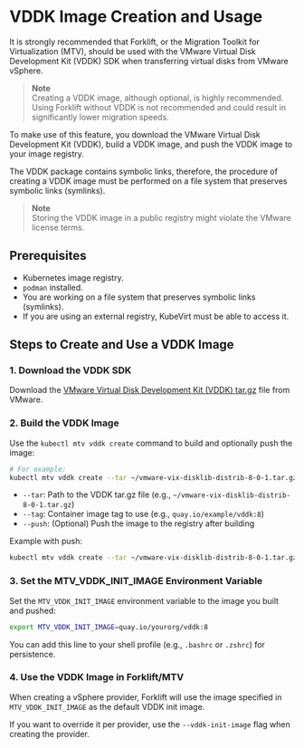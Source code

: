 # VDDK Image Creation and Usage

It is strongly recommended that Forklift, or the Migration Toolkit for Virtualization (MTV), should be used with the VMware Virtual Disk Development Kit (VDDK) SDK when transferring virtual disks from VMware vSphere.

> **Note**  
> Creating a VDDK image, although optional, is highly recommended. Using Forklift without VDDK is not recommended and could result in significantly lower migration speeds.

To make use of this feature, you download the VMware Virtual Disk Development Kit (VDDK), build a VDDK image, and push the VDDK image to your image registry.

The VDDK package contains symbolic links, therefore, the procedure of creating a VDDK image must be performed on a file system that preserves symbolic links (symlinks).

> **Note**  
> Storing the VDDK image in a public registry might violate the VMware license terms.

## Prerequisites

- Kubernetes image registry.
- `podman` installed.
- You are working on a file system that preserves symbolic links (symlinks).
- If you are using an external registry, KubeVirt must be able to access it.

## Steps to Create and Use a VDDK Image

### 1. Download the VDDK SDK

Download the [VMware Virtual Disk Development Kit (VDDK) tar.gz](https://developer.vmware.com/web/sdk/8.0/vddk) file from VMware.

### 2. Build the VDDK Image

Use the `kubectl mtv vddk create` command to build and optionally push the image:

```bash
# For example:
kubectl mtv vddk create --tar ~/vmware-vix-disklib-distrib-8-0-1.tar.gz --tag quay.io/example/vddk:8
```

- `--tar`: Path to the VDDK tar.gz file (e.g., `~/vmware-vix-disklib-distrib-8-0-1.tar.gz`)
- `--tag`: Container image tag to use (e.g., `quay.io/example/vddk:8`)
- `--push`: (Optional) Push the image to the registry after building

Example with push:

```bash
kubectl mtv vddk create --tar ~/vmware-vix-disklib-distrib-8-0-1.tar.gz --tag quay.io/example/vddk:8 --push
```

### 3. Set the MTV_VDDK_INIT_IMAGE Environment Variable

Set the `MTV_VDDK_INIT_IMAGE` environment variable to the image you built and pushed:

```bash
export MTV_VDDK_INIT_IMAGE=quay.io/yourorg/vddk:8
```

You can add this line to your shell profile (e.g., `.bashrc` or `.zshrc`) for persistence.

### 4. Use the VDDK Image in Forklift/MTV

When creating a vSphere provider, Forklift will use the image specified in `MTV_VDDK_INIT_IMAGE` as the default VDDK init image.

If you want to override it per provider, use the `--vddk-init-image` flag when creating the provider.
